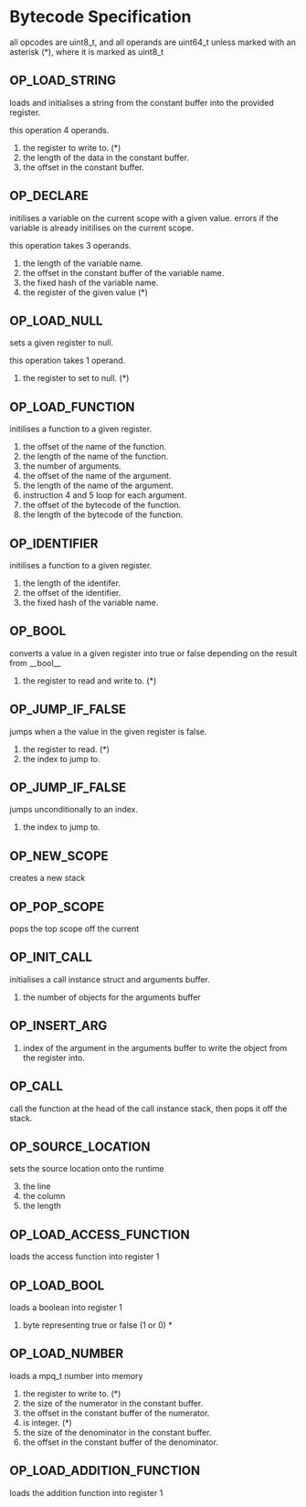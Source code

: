 <!--
SPDX-FileCopyrightText: 2025 William Bell

SPDX-License-Identifier: GPL-3.0-or-later
-->

# Bytecode Specification

all opcodes are uint8_t, and all operands are uint64_t unless marked with an asterisk (*), where it is marked as uint8_t

## OP_LOAD_STRING

loads and initialises a string from the constant buffer into the provided register.

this operation 4 operands.

1. the register to write to. (*)
3. the length of the data in the constant buffer.
4. the offset in the constant buffer.

## OP_DECLARE

initilises a variable on the current scope with a given value. errors if the variable is already initilises on the current scope.

this operation takes 3 operands.

1. the length of the variable name.
2. the offset in the constant buffer of the variable name.
3. the fixed hash of the variable name.
4. the register of the given value (*)

## OP_LOAD_NULL

sets a given register to null.

this operation takes 1 operand.

1. the register to set to null. (*)

## OP_LOAD_FUNCTION

initilises a function to a given register.

1. the offset of the name of the function.
2. the length of the name of the function.
3. the number of arguments.
4. the offset of the name of the argument.
5. the length of the name of the argument.
6. instruction 4 and 5 loop for each argument.
7. the offset of the bytecode of the function.
8. the length of the bytecode of the function.

## OP_IDENTIFIER

initilises a function to a given register.

1. the length of the identifer.
2. the offset of the identifier.
3. the fixed hash of the variable name.

## OP_BOOL

converts a value in a given register into true or false depending on the result from \_\_bool\_\_

1. the register to read and write to. (*)

## OP_JUMP_IF_FALSE

jumps when a the value in the given register is false.

1. the register to read. (*)
1. the index to jump to.

## OP_JUMP_IF_FALSE

jumps unconditionally to an index.

1. the index to jump to.


## OP_NEW_SCOPE

creates a new stack

## OP_POP_SCOPE

pops the top scope off the current

## OP_INIT_CALL

initialises a call instance struct and arguments buffer.

1. the number of objects for the arguments buffer

## OP_INSERT_ARG

1. index of the argument in the arguments buffer to write the object from the register into.

## OP_CALL

call the function at the head of the call instance stack, then pops it off the stack.

## OP_SOURCE_LOCATION

sets the source location onto the runtime

3. the line
4. the column
5. the length

## OP_LOAD_ACCESS_FUNCTION

loads the access function into register 1

## OP_LOAD_BOOL

loads a boolean into register 1

1. byte representing true or false (1 or 0) *

## OP_LOAD_NUMBER

loads a mpq_t number into memory

1. the register to write to. (*)
3. the size of the numerator in the constant buffer.
4. the offset in the constant buffer of the numerator.
5. is integer. (*)
3. the size of the denominator in the constant buffer.
4. the offset in the constant buffer of the denominator.

## OP_LOAD_ADDITION_FUNCTION

loads the addition function into register 1
